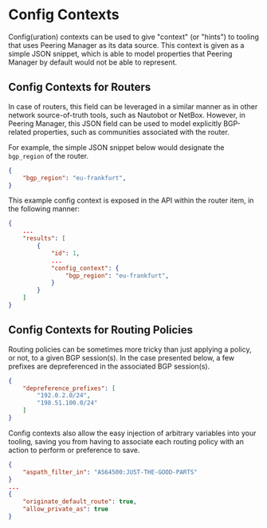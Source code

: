 # Config Contexts

Config(uration) contexts can be used to give "context" (or "hints") to tooling
that uses Peering Manager as its data source. This context is given as a simple
JSON snippet, which is able to model properties that Peering Manager by default
would not be able to represent.

## Config Contexts for Routers

In case of routers, this field can be leveraged in a similar manner as in other
network source-of-truth tools, such as Nautobot or NetBox. However, in Peering
Manager, this JSON field can be used to model explicitly BGP-related
properties, such as communities associated with the router.

For example, the simple JSON snippet below would designate the `bgp_region`
of the router.

```json
{
    "bgp_region": "eu-frankfurt",
}
```

This example config context is exposed in the API within the router item, in
the following manner:

```json
{
    ...
    "results": [
        {
            "id": 1,
            ...
            "config_context": {
                "bgp_region": "eu-frankfurt",
            }
        }
    ]
}
```

## Config Contexts for Routing Policies

Routing policies can be sometimes more tricky than just applying a policy, or
not, to a given BGP session(s). In the case presented below, a few prefixes
are depreferenced in the associated BGP session(s).

```json
{
    "depreference_prefixes": [
        "192.0.2.0/24",
        "198.51.100.0/24"
    ]
}
```

Config contexts also allow the easy injection of arbitrary variables into
your tooling, saving you from having to associate each routing policy 
with an action to perform or preference to save.

```json
{
    "aspath_filter_in": "AS64500:JUST-THE-GOOD-PARTS"
}
...
{
    "originate_default_route": true,
    "allow_private_as": true
}
```
